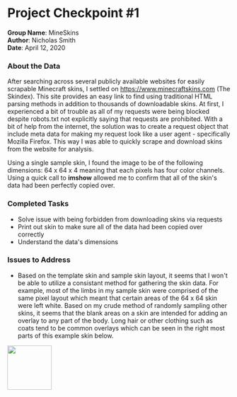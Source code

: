 # Project Checkpoint #1

<b>Group Name</b>:  MineSkins <br>
<b>Author</b>:      Nicholas Smith <br>
<b>Date</b>:        April 12, 2020

### About the Data
After searching across several publicly available websites for easily scrapable Minecraft skins, I settled on https://www.minecraftskins.com (The Skindex). This site provides an easy link to find using traditional HTML parsing methods in addition to thousands of downloadable skins. At first, I experienced a bit of trouble as all of my requests were being blocked despite robots.txt not explicitly saying that requests are prohibited. With a bit of help from the internet, the solution was to create a request object that include meta data for making my request look like a user agent - specifically Mozilla Firefox. This way I was able to quickly scrape and download skins from the website for analysis.

Using a single sample skin, I found the image to be of the following dimensions: 64 x 64 x 4 meaning that each pixels has four color channels. Using a quick call to <b>imshow</b> allowed me to confirm that all of the skin's data had been perfectly copied over. 

### Completed Tasks
* Solve issue with being forbidden from downloading skins via requests
* Print out skin to make sure all of the data had been copied over correctly
* Understand the data's dimensions


### Issues to Address
* Based on the template skin and sample skin layout, it seems that I won't be able to utilize a consistant method for gathering the skin data. For example, most of the limbs in my sample skin were comprised of the same pixel layout which meant that certain areas of the 64 x 64 skin were left white. Based on my crude method of randomly sampling other skins, it seems that the blank areas on a skin are intended for adding an overlay to any part of the body. Long hair or other clothing such as coats tend to be common overlays which can be seen in the right most parts of this example skin below.

<img src="https://www.minecraftskins.com/uploads/skins/2020/04/12/diamondtop111-14108874.png?v172" width="100" height="100" class="center">


